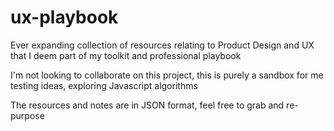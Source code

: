 # ux-playbook
Ever expanding collection of resources relating to Product Design and UX that I deem part of my toolkit and professional playbook

I'm not looking to collaborate on this project, this is purely a sandbox for me testing ideas, exploring Javascript algorithms

The resources and notes are in JSON format, feel free to grab and re-purpose

